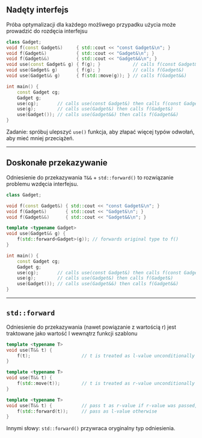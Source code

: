 ## Nadęty interfejs

Próba optymalizacji dla każdego możliwego przypadku użycia może prowadzić do rozdęcia interfejsu

```cpp
class Gadget;
void f(const Gadget&)     { std::cout << "const Gadget&\n"; }
void f(Gadget&)           { std::cout << "Gadget&\n"; }
void f(Gadget&&)          { std::cout << "Gadget&&\n"; }
void use(const Gadget& g) { f(g); }            // calls f(const Gadget&)
void use(Gadget& g)       { f(g); }            // calls f(Gadget&)
void use(Gadget&& g)      { f(std::move(g)); } // calls f(Gadget&&)

int main() {
    const Gadget cg;
    Gadget g;
    use(cg);       // calls use(const Gadget&) then calls f(const Gadget&)
    use(g);        // calls use(Gadget&) then calls f(Gadget&)
    use(Gadget()); // calls use(Gadget&&) then calls f(Gadget&&)
}
```

Zadanie: spróbuj ulepszyć `use()` funkcja, aby złapać więcej typów odwołań, aby mieć mniej przeciążeń.
<!-- .element: class="fragment fade-in" -->

___

## Doskonałe przekazywanie

Odniesienie do przekazywania `T&&` + `std::forward()` to rozwiązanie problemu wzdęcia interfejsu.

```cpp
class Gadget;

void f(const Gadget&) { std::cout << "const Gadget&\n"; }
void f(Gadget&)       { std::cout << "Gadget&\n"; }
void f(Gadget&&)      { std::cout << "Gadget&&\n"; }

template <typename Gadget>
void use(Gadget&& g) {
    f(std::forward<Gadget>(g)); // forwards original type to f()
}

int main() {
    const Gadget cg;
    Gadget g;
    use(cg);       // calls use(const Gadget&) then calls f(const Gadget&)
    use(g);        // calls use(Gadget&) then calls f(Gadget&)
    use(Gadget()); // calls use(Gadget&&) then calls f(Gadget&&)
}
```

___

## `std::forward`

Odniesienie do przekazywania (nawet powiązanie z wartością r) jest traktowane jako wartość l wewnątrz funkcji szablonu

```cpp
template <typename T>
void use(T&& t) {
    f(t);                   // t is treated as l-value unconditionally
}
```
<!-- .element: class="fragment fade-in" -->

```cpp
template <typename T>
void use(T&& t) {
    f(std::move(t));        // t is treated as r-value unconditionally
}
```
<!-- .element: class="fragment fade-in" -->

```cpp
template <typename T>
void use(T&& t) {           // pass t as r-value if r-value was passed,
    f(std::forward(t));     // pass as l-value otherwise
}
```
<!-- .element: class="fragment fade-in" -->

Innymi słowy: `std::forward()` przywraca oryginalny typ odniesienia.
<!-- .element: class="fragment fade-in" -->
